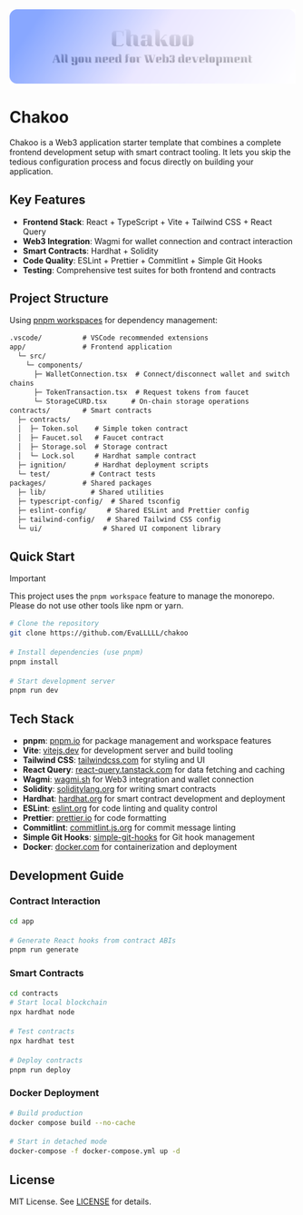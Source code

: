 <img src="https://raw.githubusercontent.com/EvaLLLLL/x/main/chakoo.png" />

# Chakoo

Chakoo is a Web3 application starter template that combines a complete frontend development setup with smart contract tooling. It lets you skip the tedious configuration process and focus directly on building your application.

## Key Features

- **Frontend Stack**: React + TypeScript + Vite + Tailwind CSS + React Query
- **Web3 Integration**: Wagmi for wallet connection and contract interaction
- **Smart Contracts**: Hardhat + Solidity
- **Code Quality**: ESLint + Prettier + Commitlint + Simple Git Hooks
- **Testing**: Comprehensive test suites for both frontend and contracts

## Project Structure

Using [pnpm workspaces](https://pnpm.io/workspaces) for dependency management:

```
.vscode/          # VSCode recommended extensions
app/              # Frontend application
  └─ src/
    └─ components/
      ├─ WalletConnection.tsx  # Connect/disconnect wallet and switch chains
      ├─ TokenTransaction.tsx  # Request tokens from faucet
      └─ StorageCURD.tsx      # On-chain storage operations
contracts/        # Smart contracts
  ├─ contracts/
  │  ├─ Token.sol    # Simple token contract
  │  ├─ Faucet.sol   # Faucet contract
  │  ├─ Storage.sol  # Storage contract
  │  └─ Lock.sol     # Hardhat sample contract
  ├─ ignition/       # Hardhat deployment scripts
  └─ test/          # Contract tests
packages/         # Shared packages
  ├─ lib/           # Shared utilities
  ├─ typescript-config/  # Shared tsconfig
  ├─ eslint-config/     # Shared ESLint and Prettier config
  ├─ tailwind-config/   # Shared Tailwind CSS config
  └─ ui/               # Shared UI component library
```

## Quick Start

> [!IMPORTANT]
> This project uses the `pnpm workspace` feature to manage the monorepo. Please do not use other tools like npm or yarn.

```sh
# Clone the repository
git clone https://github.com/EvaLLLLL/chakoo

# Install dependencies (use pnpm)
pnpm install

# Start development server
pnpm run dev
```

## Tech Stack

- **pnpm**: [pnpm.io](https://pnpm.io) for package management and workspace features
- **Vite**: [vitejs.dev](https://vitejs.dev) for development server and build tooling
- **Tailwind CSS**: [tailwindcss.com](https://tailwindcss.com) for styling and UI
- **React Query**: [react-query.tanstack.com](https://react-query.tanstack.com) for data fetching and caching
- **Wagmi**: [wagmi.sh](https://wagmi.sh) for Web3 integration and wallet connection
- **Solidity**: [soliditylang.org](https://soliditylang.org) for writing smart contracts
- **Hardhat**: [hardhat.org](https://hardhat.org) for smart contract development and deployment
- **ESLint**: [eslint.org](https://eslint.org) for code linting and quality control
- **Prettier**: [prettier.io](https://prettier.io) for code formatting
- **Commitlint**: [commitlint.js.org](https://commitlint.js.org) for commit message linting
- **Simple Git Hooks**: [simple-git-hooks](https://github.com/simple-git-hooks) for Git hook management
- **Docker**: [docker.com](https://docker.com) for containerization and deployment

## Development Guide

### Contract Interaction

```sh
cd app

# Generate React hooks from contract ABIs
pnpm run generate
```

### Smart Contracts

```sh
cd contracts
# Start local blockchain
npx hardhat node

# Test contracts
npx hardhat test

# Deploy contracts
pnpm run deploy
```

### Docker Deployment

```sh
# Build production
docker compose build --no-cache

# Start in detached mode
docker-compose -f docker-compose.yml up -d
```

## License

MIT License. See [LICENSE](LICENSE) for details.
